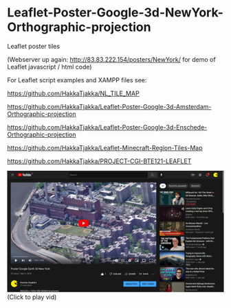 # Leaflet-Poster-Google-3d-NewYork-Orthographic-projection
Leaflet poster tiles

(Webserver up again: http://83.83.222.154/posters/NewYork/ for demo of Leaflet javascript / html code)

For Leaflet script examples and XAMPP files see:

https://github.com/HakkaTjakka/NL_TILE_MAP

https://github.com/HakkaTjakka/Leaflet-Poster-Google-3d-Amsterdam-Orthographic-projection

https://github.com/HakkaTjakka/Leaflet-Poster-Google-3d-Enschede-Orthographic-projection

https://github.com/HakkaTjakka/Leaflet-Minecraft-Region-Tiles-Map

https://github.com/HakkaTjakka/PROJECT-CGI-BTE121-LEAFLET

[![Demo CountPages alpha](https://github.com/HakkaTjakka/Leaflet-Poster-Google-3d-NewYork-Orthographic-projection/blob/main/new_york_youtube.jpg)](https://www.youtube.com/watch?v=GKEDMfKTBMA)
(Click to play vid)
